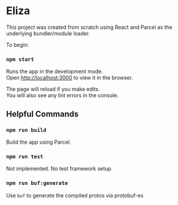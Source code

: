 # Eliza

This project was created from scratch using React and Parcel as the underlying bundler/module loader.

To begin:

### `npm start`

Runs the app in the development mode.\
Open [http://localhost:3000](http://localhost:3000) to view it in the browser.

The page will reload if you make edits.\
You will also see any lint errors in the console.

## Helpful Commands

### `npm run build`

Build the app using Parcel.

### `npm run test`

Not implemented.  No test framework setup.

### `npm run buf:generate`

Use `buf` to generate the compiled protos via protobuf-es

